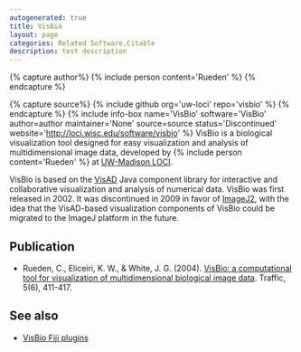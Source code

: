 ```yaml
---
autogenerated: true
title: VisBio
layout: page
categories: Related Software,Citable
description: test description
---
```



{% capture author%}
{% include person content='Rueden' %}
{% endcapture %}

{% capture source%}
{% include github org='uw-loci' repo='visbio' %}
{% endcapture %}
{% include info-box name='VisBio' software='VisBio' author=author maintainer='None' source=source status='Discontinued' website='http://loci.wisc.edu/software/visbio' %} VisBio is a biological visualization tool designed for easy visualization and analysis of multidimensional image data, developed by {% include person content='Rueden' %} at [UW-Madison LOCI](http://loci.wisc.edu/).

VisBio is based on the [VisAD](http://visad.ssec.wisc.edu/) Java component library for interactive and collaborative visualization and analysis of numerical data. VisBio was first released in 2002. It was discontinued in 2009 in favor of [ImageJ2](ImageJ2), with the idea that the VisAD-based visualization components of VisBio could be migrated to the ImageJ platform in the future.

Publication
-----------

-   Rueden, C., Eliceiri, K. W., & White, J. G. (2004). [VisBio: a computational tool for visualization of multidimensional biological image data](http://onlinelibrary.wiley.com/doi/10.1111/j.1600-0854.2004.00189.x/full). Traffic, 5(6), 411-417.

See also
--------

-   [VisBio Fiji plugins](http://loci.wisc.edu/software/visbio-fiji-plugins)

 
